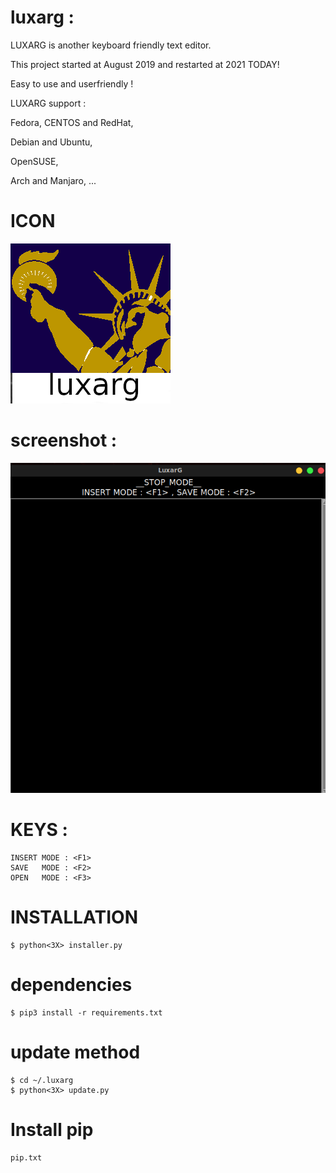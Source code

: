 # luxarg :


LUXARG is another keyboard friendly text editor.

This project started at August 2019 and restarted at 2021 TODAY!

Easy to use and userfriendly !




LUXARG support :

Fedora, CENTOS and RedHat,

Debian and Ubuntu,

OpenSUSE,

Arch and Manjaro, ...


# ICON

![ICON](icon/luxarg.png)


# screenshot :

![screenshot](screenshot/1.png)


# KEYS : 
    INSERT MODE : <F1>
    SAVE   MODE : <F2>
    OPEN   MODE : <F3>

# INSTALLATION
    $ python<3X> installer.py

# dependencies
    $ pip3 install -r requirements.txt

# update method
    $ cd ~/.luxarg
    $ python<3X> update.py

# Install pip
    pip.txt
